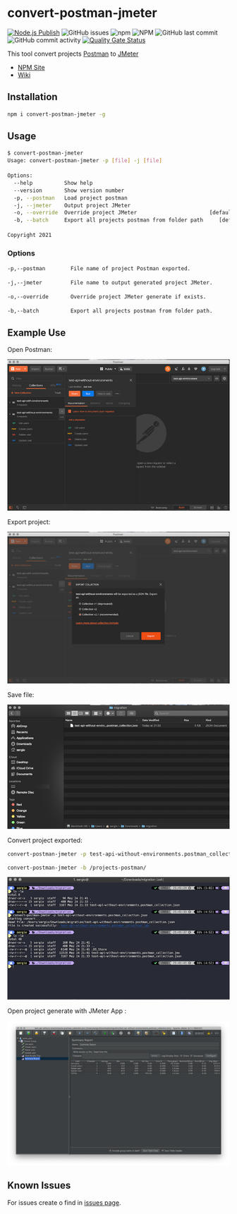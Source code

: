 # convert-postman-jmeter
[![Node.js Publish](https://github.com/sercheo87/convert-postman-jmeter/actions/workflows/npm-publish.yml/badge.svg?event=page_build)](https://github.com/sercheo87/convert-postman-jmeter/actions/workflows/npm-publish.yml)
![GitHub issues](https://img.shields.io/github/issues/sercheo87/convert-postman-jmeter.svg)
![npm](https://img.shields.io/npm/v/3.svg)
![NPM](https://img.shields.io/npm/l/1.svg)
![GitHub last commit](https://img.shields.io/github/last-commit/sercheo87/convert-postman-jmeter.svg)
![GitHub commit activity](https://img.shields.io/github/commit-activity/m/sercheo87/convert-postman-jmeter.svg)
[![Quality Gate Status](https://sonarcloud.io/api/project_badges/measure?project=convert-postman-jmeter&metric=alert_status)](https://sonarcloud.io/dashboard?id=convert-postman-jmeter)

This tool convert projects [Postman](https://www.getpostman.com) to [JMeter](https://jmeter.apache.org)

- [NPM Site](https://www.npmjs.com/package/convert-postman-jmeter)
- [Wiki](https://sercheo87.github.io/convert-postman-jmeter/)

## Installation

```bash
npm i convert-postman-jmeter -g
```

## Usage

```bash
$ convert-postman-jmeter
Usage: convert-postman-jmeter -p [file] -j [file]

Options:
  --help          Show help                                            [boolean]
  --version       Show version number                                  [boolean]
  -p, --postman   Load project postman                                [required]
  -j, --jmeter    Output project JMeter
  -o, --override  Override project JMeter                       [default: false]
  -b, --batch     Export all projects postman from folder path     [default: ""]

Copyright 2021
```

### Options

    -p,--postman        File name of project Postman exported.

    -j,--jmeter         File name to output generated project JMeter.

    -o,--override       Override project JMeter generate if exists.

    -b,--batch          Export all projects postman from folder path.

## Example Use

Open Postman:

![Postman App](screenshot/postman.png)

Export project:

![Postman App](screenshot/postman-export.png)

Save file:

![Postman App](screenshot/postman-location.png)

Convert project exported:

```bash
convert-postman-jmeter -p test-api-without-environments.postman_collection.json
```

```bash
convert-postman-jmeter -b /projects-postman/
```

![Postman App](screenshot/export.png)

Open project generate with JMeter App :

![Postman App](screenshot/jmeter.png)

## Known Issues

For issues create o find in [issues page](https://github.com/sercheo87/convert-postman-jmeter/issues).
